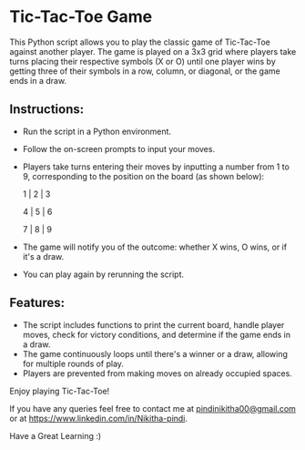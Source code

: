 # Tic-Tac-Toe Game

This Python script allows you to play the classic game of Tic-Tac-Toe against another player. The game is played on a 3x3 grid where players take turns placing their respective symbols (X or O) until one player wins by getting three of their symbols in a row, column, or diagonal, or the game ends in a draw.

## Instructions:

* Run the script in a Python environment.
* Follow the on-screen prompts to input your moves.
* Players take turns entering their moves by inputting a number from 1 to 9, corresponding to the position on the board (as shown below):

  1 | 2 | 3
  
  4 | 5 | 6
  
  7 | 8 | 9
* The game will notify you of the outcome: whether X wins, O wins, or if it's a draw.
* You can play again by rerunning the script.

## Features:

* The script includes functions to print the current board, handle player moves, check for victory conditions, and determine if the game ends in a draw.
* The game continuously loops until there's a winner or a draw, allowing for multiple rounds of play.
* Players are prevented from making moves on already occupied spaces.


Enjoy playing Tic-Tac-Toe!

If you have any queries feel free to contact me at pindinikitha00@gmail.com or at https://www.linkedin.com/in/Nikitha-pindi.

Have a Great Learning :)
